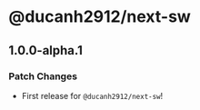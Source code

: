 # @ducanh2912/next-sw

## 1.0.0-alpha.1

### Patch Changes

- First release for `@ducanh2912/next-sw`!
